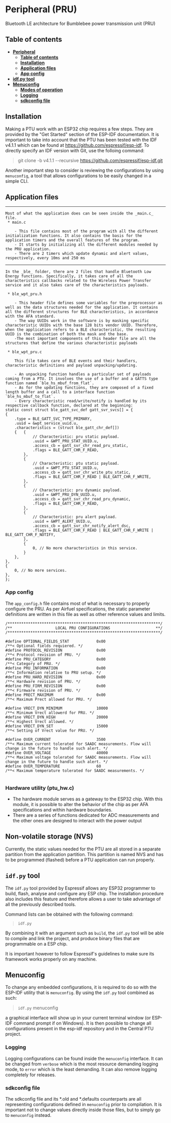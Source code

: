 # Peripheral (PRU)
Bluetooth LE architecture for Bumblebee power transmission unit (PRU)

## **Table of contents**
- [**Peripheral**](#Peripheral-(PRU))
  - [**Table of contents**](#table-of-contents)
  - [**Installation**](#installation)
  - [**Application files**](#application-files) 
  - [**App config**](#app-config)
- [**idf.py tool**](#idfpy-tool)
- [**Menuconfig**](#menuconfig)
    - [**Modes of operation**](#modes-of-operation)
    - [**Logging**](#logging)
    - [**sdkconfig file**](#sdkconfig-file)
    
## **Installation**

Making a PTU work with an ESP32 chip requires a few steps. They are provided by the "Get Started" section of the ESP-IDF documentation. It is important to take into account that the PTU has been tested with the IDF v4.1.1 which can be found at https://github.com/espressif/esp-idf. To directly specify an IDF version with Git, use the folloing command:

>git clone -b v4.1.1 --recursive https://github.com/espressif/esp-idf.git

Another important step to consider is reviewing the configurations by using `menuconfig`, a tool that allows configurations to be easily changed in a simple CLI.


## **Application files**
------------------------
    Most of what the application does can be seen inside the _main.c_ file.
     * main.c
  
        - This file contains most of the program with all the different initialization functions. It also contains the basis for the application timers and the overall features of the program.
        - It starts by initializing all the different modules needed by the PRU application.
        - There are 2 timers which update dynamic and alert values, respectively, every 10ms and 250 ms
------------------------
    In the _ble_ folder, there are 2 files that handle Bluetooth Low Energy functions. Specifically, it takes care of all the characteristics callbacks related to the Wireless Power Transfer service and it also takes care of the characteristics payloads.

     * ble_wpt_pru.h
  
        - This header file defines some variables for the preprocessor as well as the data structures needed for the application. It contains all the different structures for BLE characteristics, in accordance with the AFA standard.
        - The way UUIDs work in the software is by masking specific characteristic UUIDs with the base 128 bits vendor UUID. Therefore, when the application refers to a BLE characteristic, the resulting UUID is the combination of both the mask and the base.
        -The most important components of this header file are all the structures that define the various characteristic payloads

     * ble_wpt_pru.c
  
        This file takes care of BLE events and their handlers, characteristic definitions and payload unpacking/updating.

        - An unpacking function handles a particular set of payloads coming from a PTU. It involves the use of a buffer and a GATTS type function named `ble_hs_mbuf_from_flat`.
        - As for the updating functions, they are composed of a fixed length buffer and a call to a interface function `ble_hs_mbuf_to_flat`.
        - Every characteristic read/write/notify is handled by its respective callback function, declared at the beginning:
    static const struct ble_gatt_svc_def gatt_svr_svcs[] = {
    {
        .type = BLE_GATT_SVC_TYPE_PRIMARY,
        .uuid = &wpt_service_uuid.u,
        .characteristics = (struct ble_gatt_chr_def[])
        {   {
                // Characteristic: pru static payload.
                .uuid = &WPT_PRU_STAT_UUID.u,
                .access_cb = gatt_svr_chr_read_pru_static,
                .flags = BLE_GATT_CHR_F_READ,
            },
            {
                // Characteristic: ptu static payload.
                .uuid = &WPT_PTU_STAT_UUID.u,
                .access_cb = gatt_svr_chr_write_ptu_static,
                .flags = BLE_GATT_CHR_F_READ | BLE_GATT_CHR_F_WRITE,
            },
            {
                // Characteristic: pru dynamic payload.
                .uuid = &WPT_PRU_DYN_UUID.u,
                .access_cb = gatt_svr_chr_read_pru_dynamic,
                .flags = BLE_GATT_CHR_F_READ,
            },
            {
                // Characteristic: pru alert payload.
                .uuid = &WPT_ALERT_UUID.u,
                .access_cb = gatt_svr_chr_notify_alert_dsc,
                .flags = BLE_GATT_CHR_F_READ | BLE_GATT_CHR_F_WRITE | BLE_GATT_CHR_F_NOTIFY,
            },
            {
                0, // No more characteristics in this service.
            }
        },
    },
    {
        0, // No more services. 
    },
    };


### **App config**

The `app_config.h` file contains most of what is necessary to properly configure the PRU. As per Airfuel specifications, the static parameter definitions are written in this file as well as other reference values and limits.

```
/*******************************************************************/
/**                   LOCAL PRU CONFIGURATIONS                    **/
/*******************************************************************/

#define OPTIONAL_FIELDS_STAT            0x00                                   /**< Optional fields requiered. */
#define PROTOCOL_REVISION               0x00                                   /**< Protocol revision of PRU. */
#define PRU_CATEGORY                    0x00                                   /**< Category of PRU. */
#define PRU_INFORMATION                 0x00                                   /**< Information relative to PRU setup. */
#define PRU_HARD_REVISION               0x00                                   /**< Hardware revision of PRU. */
#define PRU_FIRM_REVISION               0x00                                   /**< Firmware revision of PRU. */
#define PRECT_MAXIMUM                   0x00                                   /**< Maximum Prect allowed for PRU. */

#define VRECT_DYN_MINIMUM               10000                                  /**< Minimum Vrect allowerd for PRU. */
#define VRECT_DYN_HIGH                  20000                                  /**< Highest Vrect allowed. */
#define VRECT_DYN_SET                   15000                                  /**< Setting of Vrect value for PRU. */

#define OVER_CURRENT                    3500								   /**< Maximum current tolerated for SAADC measurements. Flow will change in the future to handle such alert. */
#define OVER_VOLTAGE                    40000                                  /**< Maximum voltage tolerated for SAADC measurements. Flow will change in the future to handle such alert. */
#define OVER_TEMPERATURE                60									   /**< Maximum temperature tolerated for SAADC measurements. */


```

### **Hardware utility (ptu_hw.c)**

- The hardware module serves as a gateway to the ESP32 chip. With this module, it is possible to alter the behavior of the chip as per AFA specifications and within hardware boundaries.
- There are a series of functions dedicated for ADC measurements and the other ones are designed to interact with the power output 


## **Non-volatile storage (NVS)**

Currently, the static values needed for the PTU are all stored in a separate partition from the application partition. This partition is named NVS and has to be programmed (flashed) before a PTU application can run properly.

## **`idf.py` tool**

The `idf.py` tool provided by Espressif allows any ESP32 programmer to build, flash, analyse and configure any ESP chip. The installation procedure also includes this feature and therefore allows a user to take advantage of all the previously described tools.

Command lists can be obtained with the following command:

>`idf.py`

By combining it with an argument such as `build`, the `idf.py` tool will be able to compile and link the project, and produce binary files that are programmable on a ESP chip.

It is important however to follow Espressif's guidelines to make sure its framework works properly on any machine.

## **Menuconfig**

To change any embedded configurations, it is required to do so with the ESP-IDF utility that is `menuconfig`. By using the `idf.py` tool combined as such:

>`idf.py` menuconfig

a graphical interface will show up in your current terminal window (or ESP-IDF command prompt if on Windows). It is then possible to change all configurations present in the esp-idf repository and in the Central PTU project.

### **Logging**

Logging configurations can be found inside the `menuconfig` interface. It can be changed from `verbose` which is the most resource demanding logging mode, to `error` which is the least demanding. It can also remove logging completely for releases.

### **sdkconfig file**

The sdkconfig file and its *.old and *.defaults counterparts are all representing configurations defined in `menuconfig` prior to compilation. It is important not to change values directly inside those files, but to simply go to `menuconfig` instead.